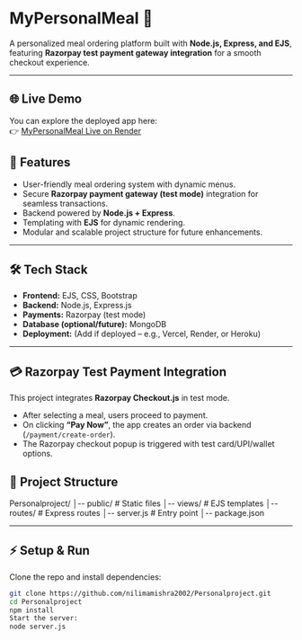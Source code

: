 # MyPersonalMeal 🍴

A personalized meal ordering platform built with **Node.js, Express, and EJS**, featuring **Razorpay test payment gateway integration** for a smooth checkout experience.  

---
## 🌐 Live Demo
You can explore the deployed app here:  
👉 [MyPersonalMeal Live on Render](https://atmypersonalmeal-sc64.onrender.com/)

## 🚀 Features
- User-friendly meal ordering system with dynamic menus.
- Secure **Razorpay payment gateway (test mode)** integration for seamless transactions.
- Backend powered by **Node.js + Express**.
- Templating with **EJS** for dynamic rendering.
- Modular and scalable project structure for future enhancements.

---

## 🛠️ Tech Stack
- **Frontend:** EJS, CSS, Bootstrap
- **Backend:** Node.js, Express.js
- **Payments:** Razorpay (test mode)
- **Database (optional/future):** MongoDB
- **Deployment:** (Add if deployed – e.g., Vercel, Render, or Heroku)

---

## 💳 Razorpay Test Payment Integration
This project integrates **Razorpay Checkout.js** in test mode.  

- After selecting a meal, users proceed to payment.  
- On clicking **“Pay Now”**, the app creates an order via backend (`/payment/create-order`).  
- The Razorpay checkout popup is triggered with test card/UPI/wallet options.  

## 📂 Project Structure
Personalproject/
│-- public/ # Static files
│-- views/ # EJS templates
│-- routes/ # Express routes
│-- server.js # Entry point
│-- package.json

---

## ⚡ Setup & Run
Clone the repo and install dependencies:
```bash
git clone https://github.com/nilimamishra2002/Personalproject.git
cd Personalproject
npm install
Start the server:
node server.js
